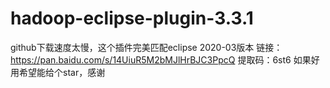 # hadoop-eclipse-plugin-3.3.1

github下载速度太慢，这个插件完美匹配eclipse 2020-03版本
链接：https://pan.baidu.com/s/14UiuR5M2bMJlHrBJC3PpcQ 
提取码：6st6
如果好用希望能给个star，感谢

